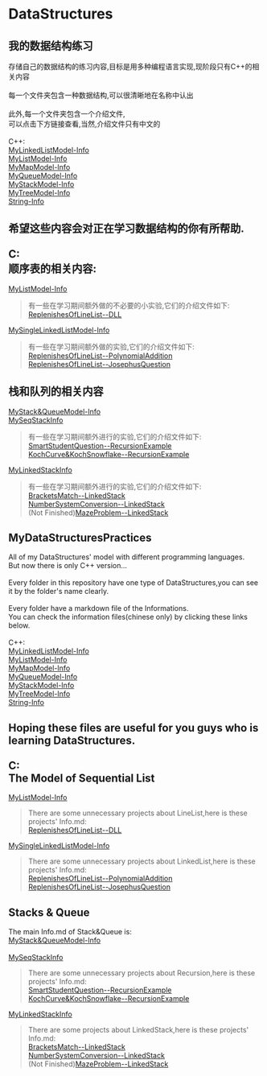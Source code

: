 # DataStructures
我的数据结构练习
------------------
存储自己的数据结构的练习内容,目标是用多种编程语言实现,现阶段只有C++的相关内容<br>
<br>
每一个文件夹包含一种数据结构,可以很清晰地在名称中认出<br>
<br>
此外,每一个文件夹包含一个介绍文件,<br>
可以点击下方链接查看,当然,介绍文件只有中文的<br>
<br>
C++:<br>
[MyLinkedListModel-Info](https://github.com/CyberYui/DataStructures/blob/master/C++/MyLinkedListModel/LinkedList.md)<br>
[MyListModel-Info](https://github.com/CyberYui/DataStructures/blob/master/C++/MyListModel/ListInfo.md)<br>
[MyMapModel-Info](https://github.com/CyberYui/DataStructures/blob/master/C++/MyMapModel/MapInfo.md)<br>
[MyQueueModel-Info](https://github.com/CyberYui/DataStructures/blob/master/C++/MyQueueModel/QueueInfo.md)<br>
[MyStackModel-Info](https://github.com/CyberYui/DataStructures/tree/master/C++/MyStackModel)<br>
[MyTreeModel-Info](https://github.com/CyberYui/DataStructures/tree/master/C++/MyTreeModel)<br>
[String-Info](https://github.com/CyberYui/DataStructures/blob/master/C++/MyOwnString/StringInfo.md)

希望这些内容会对正在学习数据结构的你有所帮助.
<br><br>
C:<br>
顺序表的相关内容:
------------
[MyListModel-Info](https://github.com/CyberYui/DataStructures/blob/master/C/MyOwnSequenceListModel_C/LinerList_C_Learning.md)<br>
>有一些在学习期间额外做的不必要的小实验,它们的介绍文件如下:<br>
[ReplenishesOfLineList--DLL](https://github.com/CyberYui/DataStructures/blob/master/C/ReplenishesOfLineList/ReplenishesOfLineList_DLL.md)<br>

[MySingleLinkedListModel-Info](https://github.com/CyberYui/DataStructures/blob/master/C/MyOwnSingleLinkedList_C/SingleLinkedList_C_Learning.md)<br>
>有一些在学习期间额外做的实验,它们的介绍文件如下:<br>
[ReplenishesOfLineList--PolynomialAddition](https://github.com/CyberYui/DataStructures/blob/master/C/LineList/TheUseOfLineList/PolynomialAddition/PolynomialAdditionInfo.md)<br>
[ReplenishesOfLineList--JosephusQuestion](https://github.com/CyberYui/DataStructures/blob/master/C/LineList/TheUseOfLineList/JosephusQuestion/JosephusQuestionInfo.md)<br>

栈和队列的相关内容
----------
[MyStack&QueueModel-Info](https://github.com/CyberYui/DataStructures/blob/master/C/StackAndQueue/StackAndQueue_C_Learning.md)<br>
[MySeqStackInfo](https://github.com/CyberYui/DataStructures/blob/master/C/StackAndQueue/SeqStack/SeqStack_Info.md)<br>
>有一些在学习期间额外进行的实验,它们的介绍文件如下:<br>
[SmartStudentQuestion--RecursionExample](https://github.com/CyberYui/DataStructures/blob/master/C/StackAndQueue/SmartStudent/SmartStudent_Info.md)<br>
[KochCurve&KochSnowflake--RecursionExample](https://github.com/CyberYui/DataStructures/blob/master/C/StackAndQueue/Recurrence_KochCurve/KochTest_Info.md)<br>

[MyLinkedStackInfo](https://github.com/CyberYui/DataStructures/blob/master/C/StackAndQueue/LinkedStack/LinkedStack_Info.md)<br>
>有一些在学习期间额外进行的实验,它们的介绍文件如下:<br>
[BracketsMatch--LinkedStack](https://github.com/CyberYui/DataStructures/blob/master/C/StackAndQueue/LinkedStackBrackets/BracketMatch_Info.md)<br>
[NumberSystemConversion--LinkedStack](https://github.com/CyberYui/DataStructures/blob/master/C/StackAndQueue/LinkedStackHEX/LinkedStackHEX_Info.md)<br>
(Not Finished)[MazeProblem--LinkedStack](https://github.com/CyberYui/DataStructures/blob/master/C/StackAndQueue/MazeDFS/Maze_Info.md)<br>

MyDataStructuresPractices
-----------------------
All of my DataStructures' model with different programming languages.<br>
But now there is only C++ version...<br>
<br>
Every folder in this repository have one type of DataStructures,you can see it by the folder's name clearly.<br>
<br>
Every folder have a markdown file of the Informations.<br>
You can check the information files(chinese only) by clicking these links below.<br>
<br>
C++:<br>
[MyLinkedListModel-Info](https://github.com/CyberYui/DataStructures/blob/master/C++/MyLinkedListModel/LinkedList.md)<br>
[MyListModel-Info](https://github.com/CyberYui/DataStructures/blob/master/C++/MyListModel/ListInfo.md)<br>
[MyMapModel-Info](https://github.com/CyberYui/DataStructures/blob/master/C++/MyMapModel/MapInfo.md)<br>
[MyQueueModel-Info](https://github.com/CyberYui/DataStructures/blob/master/C++/MyQueueModel/QueueInfo.md)<br>
[MyStackModel-Info](https://github.com/CyberYui/DataStructures/tree/master/C++/MyStackModel)<br>
[MyTreeModel-Info](https://github.com/CyberYui/DataStructures/tree/master/C++/MyTreeModel)<br>
[String-Info](https://github.com/CyberYui/DataStructures/blob/master/C++/MyOwnString/StringInfo.md)

Hoping these files are useful for you guys who is learning DataStructures.
<br><br>
C:<br>
The Model of Sequential List
------------
[MyListModel-Info](https://github.com/CyberYui/DataStructures/blob/master/C/MyOwnSequenceListModel_C/LinerList_C_Learning.md)<br>
>There are some unnecessary projects about LineList,here is these projects' Info.md:<br>
[ReplenishesOfLineList--DLL](https://github.com/CyberYui/DataStructures/blob/master/C/ReplenishesOfLineList/ReplenishesOfLineList_DLL.md)<br>

[MySingleLinkedListModel-Info](https://github.com/CyberYui/DataStructures/blob/master/C/MyOwnSingleLinkedList_C/SingleLinkedList_C_Learning.md)<br>
>There are some unnecessary projects about LinkedList,here is these projects' Info.md:<br>
[ReplenishesOfLineList--PolynomialAddition](https://github.com/CyberYui/DataStructures/blob/master/C/LineList/TheUseOfLineList/PolynomialAddition/PolynomialAdditionInfo.md)<br>
[ReplenishesOfLineList--JosephusQuestion](https://github.com/CyberYui/DataStructures/blob/master/C/LineList/TheUseOfLineList/JosephusQuestion/JosephusQuestionInfo.md)<br>

Stacks & Queue
----------
The main Info.md of Stack&Queue is:<br>
[MyStack&QueueModel-Info](https://github.com/CyberYui/DataStructures/blob/master/C/StackAndQueue/StackAndQueue_C_Learning.md)<br>
<br>
[MySeqStackInfo](https://github.com/CyberYui/DataStructures/blob/master/C/StackAndQueue/SeqStack/SeqStack_Info.md)<br>
>There are some unnecessary projects about Recursion,here is these projects' Info.md:<br>
[SmartStudentQuestion--RecursionExample](https://github.com/CyberYui/DataStructures/blob/master/C/StackAndQueue/SmartStudent/SmartStudent_Info.md)<br>
[KochCurve&KochSnowflake--RecursionExample](https://github.com/CyberYui/DataStructures/blob/master/C/StackAndQueue/Recurrence_KochCurve/KochTest_Info.md)<br>

[MyLinkedStackInfo](https://github.com/CyberYui/DataStructures/blob/master/C/StackAndQueue/LinkedStack/LinkedStack_Info.md)<br>
>There are some projects about LinkedStack,here is these projects' Info.md:<br>
[BracketsMatch--LinkedStack](https://github.com/CyberYui/DataStructures/blob/master/C/StackAndQueue/LinkedStackBrackets/BracketMatch_Info.md)<br>
[NumberSystemConversion--LinkedStack](https://github.com/CyberYui/DataStructures/blob/master/C/StackAndQueue/LinkedStackHEX/LinkedStackHEX_Info.md)<br>
(Not Finished)[MazeProblem--LinkedStack](https://github.com/CyberYui/DataStructures/blob/master/C/StackAndQueue/MazeDFS/Maze_Info.md)<br>


